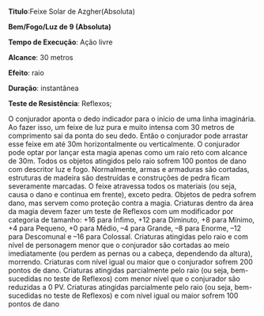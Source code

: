 **Titulo**:Feixe Solar de Azgher(Absoluta)

**Bem/Fogo/Luz de 9 (Absoluta)**

**Tempo de Execução**: Ação livre

**Alcance**: 30 metros

**Efeito**: raio

**Duração**: instantânea

**Teste de Resistência**: Reflexos;

O conjurador aponta o dedo indicador para o início de uma linha imaginária. Ao fazer isso, um feixe de luz pura e muito intensa com 30 metros de comprimento sai da ponta do seu dedo. 
Então o conjurador pode arrastar esse feixe em até 30m horizontalmente ou 
verticalmente. O conjurador pode optar por lançar esta magia apenas como um 
raio reto com alcance de 30m. 
Todos os objetos atingidos pelo raio sofrem 100 pontos de dano com descritor luz e fogo. Normalmente, armas e armaduras são cortadas, estruturas de madeira são destruídas e 
construções de pedra ficam severamente marcadas. O feixe atravessa todos os materiais (ou seja, causa o dano e continua em frente), exceto pedra. 
Objetos de pedra sofrem dano, mas servem como proteção contra a magia.
Criaturas dentro da área da magia devem fazer um teste de Reflexos com um modificador por categoria de tamanho: +16 para Ínfimo, +12 para Diminuto, +8 para Mínimo, +4 para Pequeno, +0 para Médio, –4 para Grande, –8 
para Enorme, –12 para Descomunal e –16 para Colossal. Criaturas atingidas pelo raio e com nível de personagem menor que o conjurador são cortadas ao meio imediatamente (ou perdem as pernas ou a cabeça, dependendo da altura), morrendo. Criaturas com nível igual ou maior que o conjurador sofrem 200 pontos de dano. Criaturas atingidas parcialmente pelo raio (ou 
seja, bem-sucedidas no teste de Reflexos) com menor nível que o conjurador são reduzidas a 0 PV. Criaturas atingidas parcialmente pelo raio (ou seja, bem-sucedidas no teste de Reflexos) e com nível igual ou maior sofrem 100 pontos de dano

